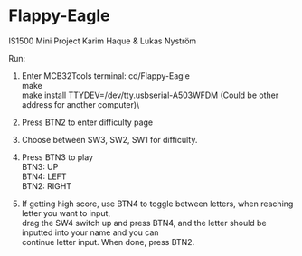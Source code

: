 # Flappy-Eagle
IS1500 Mini Project
Karim Haque & Lukas Nyström

Run:
1. Enter MCB32Tools terminal:
    cd/Flappy-Eagle \
    make \
    make install TTYDEV=/dev/tty.usbserial-A503WFDM (Could be other address for another computer)\

2. Press BTN2 to enter difficulty page
3. Choose between SW3, SW2, SW1 for difficulty.
4. Press BTN3 to play \
    BTN3: UP \
    BTN4: LEFT \
    BTN2: RIGHT 

5. If getting high score, use BTN4 to toggle between letters, when reaching letter you want to input, \
   drag the SW4 switch up and press BTN4, and the letter should be inputted into your name and you can \
   continue letter input. When done, press BTN2. 
